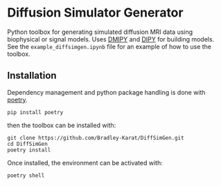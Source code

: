 # Diffusion Simulator Generator
Python toolbox for generating simulated diffusion MRI data using biophysical or signal models. Uses [DMIPY](https://github.com/AthenaEPI/dmipy) and [DIPY](https://dipy.org/) for building models. See the `example_diffsimgen.ipynb` file for an example of how to use the toolbox.

## Installation
Dependency management and python package handling is done with [poetry](https://python-poetry.org/docs/).
```
pip install poetry
```
then the toolbox can be installed with:
```
git clone https://github.com/Bradley-Karat/DiffSimGen.git
cd DiffSimGen
poetry install
```
Once installed, the environment can be activated with:
```
poetry shell
```
